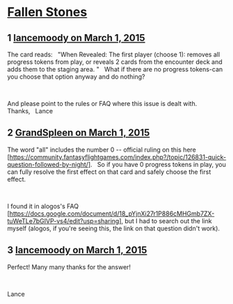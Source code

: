 # [Fallen Stones](https://community.fantasyflightgames.com/topic/136449-fallen-stones/)

## 1 [lancemoody on March 1, 2015](https://community.fantasyflightgames.com/topic/136449-fallen-stones/?do=findComment&comment=1470629)

The card reads:
 
"When Revealed: The first player (choose 1): removes all progress tokens from play, or reveals 2 cards from the encounter deck and adds them to the staging area. "
 
What if there are no progress tokens-can you choose that option anyway and do nothing?
 

 

And please point to the rules or FAQ where this issue is dealt with. 
 
Thanks,
 
Lance

## 2 [GrandSpleen on March 1, 2015](https://community.fantasyflightgames.com/topic/136449-fallen-stones/?do=findComment&comment=1470645)

The word "all" includes the number 0 -- official ruling on this here [https://community.fantasyflightgames.com/index.php?/topic/126831-quick-question-followed-by-night/].   So if you have 0 progress tokens in play, you can fully resolve the first effect on that card and safely choose the first effect.

 

I found it in alogos's FAQ [https://docs.google.com/document/d/18_pYjnXi27r1P886cMHGmb7ZX-tuWeTLe7bGIVP-vs4/edit?usp=sharing], but I had to search out the link myself (alogos, if you're seeing this, the link on that question didn't work).

## 3 [lancemoody on March 1, 2015](https://community.fantasyflightgames.com/topic/136449-fallen-stones/?do=findComment&comment=1470768)

Perfect! Many many thanks for the answer!

 

Lance

